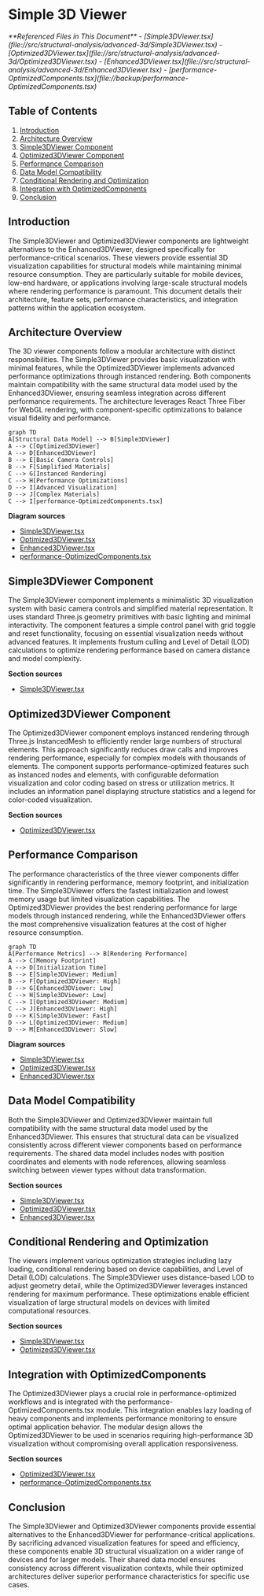 # Simple 3D Viewer

<cite>
**Referenced Files in This Document**   
- [Simple3DViewer.tsx](file://src/structural-analysis/advanced-3d/Simple3DViewer.tsx)
- [Optimized3DViewer.tsx](file://src/structural-analysis/advanced-3d/Optimized3DViewer.tsx)
- [Enhanced3DViewer.tsx](file://src/structural-analysis/advanced-3d/Enhanced3DViewer.tsx)
- [performance-OptimizedComponents.tsx](file://backup/performance-OptimizedComponents.tsx)
</cite>

## Table of Contents
1. [Introduction](#introduction)
2. [Architecture Overview](#architecture-overview)
3. [Simple3DViewer Component](#simple3dviewer-component)
4. [Optimized3DViewer Component](#optimized3dviewer-component)
5. [Performance Comparison](#performance-comparison)
6. [Data Model Compatibility](#data-model-compatibility)
7. [Conditional Rendering and Optimization](#conditional-rendering-and-optimization)
8. [Integration with OptimizedComponents](#integration-with-optimizedcomponents)
9. [Conclusion](#conclusion)

## Introduction
The Simple3DViewer and Optimized3DViewer components are lightweight alternatives to the Enhanced3DViewer, designed specifically for performance-critical scenarios. These viewers provide essential 3D visualization capabilities for structural models while maintaining minimal resource consumption. They are particularly suitable for mobile devices, low-end hardware, or applications involving large-scale structural models where rendering performance is paramount. This document details their architecture, feature sets, performance characteristics, and integration patterns within the application ecosystem.

## Architecture Overview
The 3D viewer components follow a modular architecture with distinct responsibilities. The Simple3DViewer provides basic visualization with minimal features, while the Optimized3DViewer implements advanced performance optimizations through instanced rendering. Both components maintain compatibility with the same structural data model used by the Enhanced3DViewer, ensuring seamless integration across different performance requirements. The architecture leverages React Three Fiber for WebGL rendering, with component-specific optimizations to balance visual fidelity and performance.

```mermaid
graph TD
A[Structural Data Model] --> B[Simple3DViewer]
A --> C[Optimized3DViewer]
A --> D[Enhanced3DViewer]
B --> E[Basic Camera Controls]
B --> F[Simplified Materials]
C --> G[Instanced Rendering]
C --> H[Performance Optimizations]
D --> I[Advanced Visualization]
D --> J[Complex Materials]
C --> I[performance-OptimizedComponents.tsx]
```

**Diagram sources**
- [Simple3DViewer.tsx](file://src/structural-analysis/advanced-3d/Simple3DViewer.tsx#L1-L378)
- [Optimized3DViewer.tsx](file://src/structural-analysis/advanced-3d/Optimized3DViewer.tsx#L1-L621)
- [Enhanced3DViewer.tsx](file://src/structural-analysis/advanced-3d/Enhanced3DViewer.tsx#L1-L870)
- [performance-OptimizedComponents.tsx](file://backup/performance-OptimizedComponents.tsx#L1-L104)

## Simple3DViewer Component
The Simple3DViewer component implements a minimalistic 3D visualization system with basic camera controls and simplified material representation. It uses standard Three.js geometry primitives with basic lighting and minimal interactivity. The component features a simple control panel with grid toggle and reset functionality, focusing on essential visualization needs without advanced features. It implements frustum culling and Level of Detail (LOD) calculations to optimize rendering performance based on camera distance and model complexity.

**Section sources**
- [Simple3DViewer.tsx](file://src/structural-analysis/advanced-3d/Simple3DViewer.tsx#L1-L378)

## Optimized3DViewer Component
The Optimized3DViewer component employs instanced rendering through Three.js InstancedMesh to efficiently render large numbers of structural elements. This approach significantly reduces draw calls and improves rendering performance, especially for complex models with thousands of elements. The component supports performance-optimized features such as instanced nodes and elements, with configurable deformation visualization and color coding based on stress or utilization metrics. It includes an information panel displaying structure statistics and a legend for color-coded visualization.

**Section sources**
- [Optimized3DViewer.tsx](file://src/structural-analysis/advanced-3d/Optimized3DViewer.tsx#L1-L621)

## Performance Comparison
The performance characteristics of the three viewer components differ significantly in rendering performance, memory footprint, and initialization time. The Simple3DViewer offers the fastest initialization and lowest memory usage but limited visualization capabilities. The Optimized3DViewer provides the best rendering performance for large models through instanced rendering, while the Enhanced3DViewer offers the most comprehensive visualization features at the cost of higher resource consumption.

```mermaid
graph TD
A[Performance Metrics] --> B[Rendering Performance]
A --> C[Memory Footprint]
A --> D[Initialization Time]
B --> E[Simple3DViewer: Medium]
B --> F[Optimized3DViewer: High]
B --> G[Enhanced3DViewer: Low]
C --> H[Simple3DViewer: Low]
C --> I[Optimized3DViewer: Medium]
C --> J[Enhanced3DViewer: High]
D --> K[Simple3DViewer: Fast]
D --> L[Optimized3DViewer: Medium]
D --> M[Enhanced3DViewer: Slow]
```

**Diagram sources**
- [Simple3DViewer.tsx](file://src/structural-analysis/advanced-3d/Simple3DViewer.tsx#L1-L378)
- [Optimized3DViewer.tsx](file://src/structural-analysis/advanced-3d/Optimized3DViewer.tsx#L1-L621)
- [Enhanced3DViewer.tsx](file://src/structural-analysis/advanced-3d/Enhanced3DViewer.tsx#L1-L870)

## Data Model Compatibility
Both the Simple3DViewer and Optimized3DViewer maintain full compatibility with the same structural data model used by the Enhanced3DViewer. This ensures that structural data can be visualized consistently across different viewer components based on performance requirements. The shared data model includes nodes with position coordinates and elements with node references, allowing seamless switching between viewer types without data transformation.

**Section sources**
- [Simple3DViewer.tsx](file://src/structural-analysis/advanced-3d/Simple3DViewer.tsx#L1-L378)
- [Optimized3DViewer.tsx](file://src/structural-analysis/advanced-3d/Optimized3DViewer.tsx#L1-L621)
- [Enhanced3DViewer.tsx](file://src/structural-analysis/advanced-3d/Enhanced3DViewer.tsx#L1-L870)

## Conditional Rendering and Optimization
The viewers implement various optimization strategies including lazy loading, conditional rendering based on device capabilities, and Level of Detail (LOD) calculations. The Simple3DViewer uses distance-based LOD to adjust geometry detail, while the Optimized3DViewer leverages instanced rendering for maximum performance. These optimizations enable efficient visualization of large structural models on devices with limited computational resources.

**Section sources**
- [Simple3DViewer.tsx](file://src/structural-analysis/advanced-3d/Simple3DViewer.tsx#L1-L378)
- [Optimized3DViewer.tsx](file://src/structural-analysis/advanced-3d/Optimized3DViewer.tsx#L1-L621)

## Integration with OptimizedComponents
The Optimized3DViewer plays a crucial role in performance-optimized workflows and is integrated with the performance-OptimizedComponents.tsx module. This integration enables lazy loading of heavy components and implements performance monitoring to ensure optimal application behavior. The modular design allows the Optimized3DViewer to be used in scenarios requiring high-performance 3D visualization without compromising overall application responsiveness.

**Section sources**
- [Optimized3DViewer.tsx](file://src/structural-analysis/advanced-3d/Optimized3DViewer.tsx#L1-L621)
- [performance-OptimizedComponents.tsx](file://backup/performance-OptimizedComponents.tsx#L1-L104)

## Conclusion
The Simple3DViewer and Optimized3DViewer components provide essential alternatives to the Enhanced3DViewer for performance-critical applications. By sacrificing advanced visualization features for speed and efficiency, these components enable 3D structural visualization on a wider range of devices and for larger models. Their shared data model ensures consistency across different visualization contexts, while their optimized architectures deliver superior performance characteristics for specific use cases.